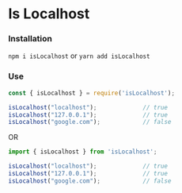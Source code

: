 # Is Localhost


### Installation

`npm i isLocalhost`
or
`yarn add isLocalhost`


### Use

```javascript
const { isLocalhost } = require('isLocalhost');

isLocalhost("localhost");             // true
isLocalhost("127.0.0.1");             // true
isLocalhost("google.com");            // false
```

OR

```javascript
import { isLocalhost } from 'isLocalhost';

isLocalhost("localhost");             // true
isLocalhost("127.0.0.1");             // true
isLocalhost("google.com");            // false
```
